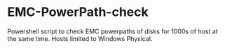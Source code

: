 # EMC-PowerPath-check
Powershell script to check EMC powerpaths of disks for 1000s of host at the same time. Hosts limited to Windows Physical. 
